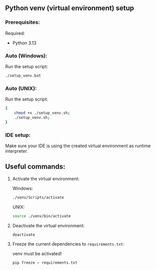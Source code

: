 ## Python venv (virtual environment) setup

### Prerequisites:

Required:

-   Python 3.13

### Auto (Windows):

Run the setup script:

```bash
./setup_venv.bat
```

### Auto (UNIX):

Run the setup script:

```bash
{
    chmod +x ./setup_venv.sh;
    ./setup_venv.sh;
}
```

### IDE setup:

Make sure your IDE is using the created virtual environment as runtime interpreter.

## Useful commands:

1. Activate the virtual environment:

    Windows:

    ```bash
    ./venv/Scripts/activate
    ```

    UNIX:

    ```bash
    source ./venv/bin/activate
    ```

2. Deactivate the virtual environment:

    ```bash
    deactivate
    ```

3. Freeze the current dependencies to `requirements.txt`:

    venv must be activated!

    ```bash
    pip freeze > requirements.txt
    ```
